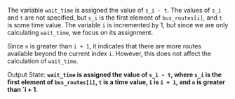 The variable `wait_time` is assigned the value of `s_i - t`. The values of `s_i` and `t` are not specified, but `s_i` is the first element of `bus_routes[i]`, and `t` is some time value. The variable `i` is incremented by 1, but since we are only calculating `wait_time`, we focus on its assignment. 

Since `n` is greater than `i + 1`, it indicates that there are more routes available beyond the current index `i`. However, this does not affect the calculation of `wait_time`.

Output State: **`wait_time` is assigned the value of `s_i - t`, where `s_i` is the first element of `bus_routes[i]`, `t` is a time value, `i` is `i + 1`, and `n` is greater than `i + 1**.